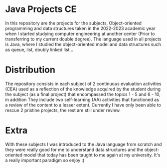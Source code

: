 # Java Projects CE
In this repository are the projects for the subjects, Object-oriented programming and data structures taken in the 2022-2023 academic year when I started studying computer engineering at another center (Prior to transferring to my current double degree).
The language used in all projects is Java, where I studied the object-oriented model and data structures such as queue, list, doubly linked list...
# Distribution
The repository consists in each subject of 2 continuous evaluation activities (CEA) used as a reflection of the knowledge acquired by the student during the subject (as a final project) that encompassed the topics 1 - 5 and 6 - 10, in addition They include two self-learning (AA) activities that functioned as a review of the content to a lesser extent.
Currently I have only been able to rescue 2 pristine projects, the rest are still under review.

# Extra 
With these subjects I was introduced to the Java language from scratch and they were really good for me to understand data structures and the object-oriented model that today has been taught to me again at my university. 
It's a really important paradigm so enjoy :)

